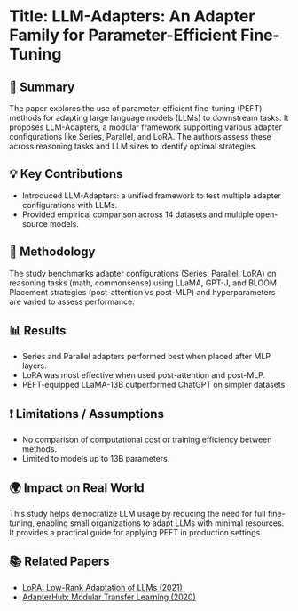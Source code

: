 # Title: LLM-Adapters: An Adapter Family for Parameter-Efficient Fine-Tuning

## 📝 Summary
The paper explores the use of parameter-efficient fine-tuning (PEFT) methods for adapting large language models (LLMs) to downstream tasks. It proposes LLM-Adapters, a modular framework supporting various adapter configurations like Series, Parallel, and LoRA. The authors assess these across reasoning tasks and LLM sizes to identify optimal strategies.

## 💡 Key Contributions
- Introduced LLM-Adapters: a unified framework to test multiple adapter configurations with LLMs.
- Provided empirical comparison across 14 datasets and multiple open-source models.

## 🔬 Methodology
The study benchmarks adapter configurations (Series, Parallel, LoRA) on reasoning tasks (math, commonsense) using LLaMA, GPT-J, and BLOOM. Placement strategies (post-attention vs post-MLP) and hyperparameters are varied to assess performance.

## 📊 Results
- Series and Parallel adapters performed best when placed after MLP layers.
- LoRA was most effective when used post-attention and post-MLP.
- PEFT-equipped LLaMA-13B outperformed ChatGPT on simpler datasets.

## ❗ Limitations / Assumptions
- No comparison of computational cost or training efficiency between methods.
- Limited to models up to 13B parameters.

## 🌍 Impact on Real World
This study helps democratize LLM usage by reducing the need for full fine-tuning, enabling small organizations to adapt LLMs with minimal resources. It provides a practical guide for applying PEFT in production settings.

## 📚 Related Papers
- [LoRA: Low-Rank Adaptation of LLMs (2021)](https://arxiv.org/abs/2106.09685)
- [AdapterHub: Modular Transfer Learning (2020)](https://arxiv.org/abs/2007.07779)
